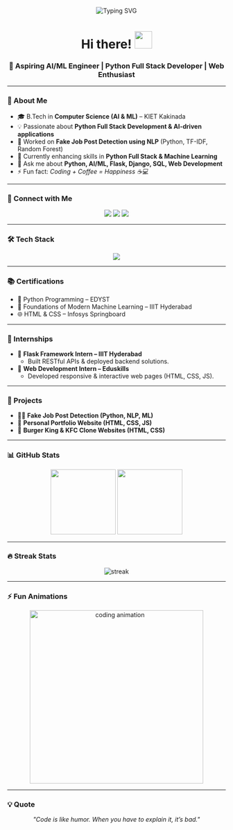 <!-- Typing SVG Animation -->
<p align="center">
  <img src="https://readme-typing-svg.herokuapp.com?font=Fira+Code&weight=500&size=24&pause=1000&color=F75C7E&center=true&vCenter=true&width=600&lines=Hi+%F0%9F%91%8B%2C+I'm+Srinivas+Chodagiri;AI+%26+ML+Enthusiast;Python+Full+Stack+Developer;Passionate+Web+Developer;Always+Learning+New+Things+%F0%9F%92%A1" alt="Typing SVG" />
</p>

<!-- Waving Hand GIF -->
<h1 align="center">Hi there! <img src="https://raw.githubusercontent.com/MartinHeinz/MartinHeinz/master/wave.gif" width="40"></h1>
<h3 align="center">🚀 Aspiring AI/ML Engineer | Python Full Stack Developer | Web Enthusiast</h3>

---

### 🌟 About Me
- 🎓 B.Tech in **Computer Science (AI & ML)** – KIET Kakinada  
- 💡 Passionate about **Python Full Stack Development & AI-driven applications**  
- 🔭 Worked on **Fake Job Post Detection using NLP** (Python, TF-IDF, Random Forest)  
- 🌱 Currently enhancing skills in **Python Full Stack & Machine Learning**  
- 💬 Ask me about **Python, AI/ML, Flask, Django, SQL, Web Development**  
- ⚡ Fun fact: *Coding + Coffee = Happiness ☕💻*  

---

### 🔗 Connect with Me
<p align="center">
<a href="mailto:Chodagirisrinivas2@gmail.com"><img src="https://img.shields.io/badge/-Email-D14836?style=for-the-badge&logo=gmail&logoColor=white"></a>
<a href="https://www.linkedin.com/in/srinivas-chodagiri-306750246/"><img src="https://img.shields.io/badge/-LinkedIn-0A66C2?style=for-the-badge&logo=linkedin&logoColor=white"></a>
<a href="https://github.com/Srini612"><img src="https://img.shields.io/badge/-GitHub-181717?style=for-the-badge&logo=github&logoColor=white"></a>
</p>

---

### 🛠️ Tech Stack
<p align="center">
<img src="https://skillicons.dev/icons?i=python,html,css,javascript,bootstrap,mysql,flask,django,git,github,vscode&perline=6" />
</p>

---

### 📚 Certifications
- 🐍 Python Programming – EDYST  
- 🤖 Foundations of Modern Machine Learning – IIIT Hyderabad  
- 🌐 HTML & CSS – Infosys Springboard  

---

### 💼 Internships
- 🔹 **Flask Framework Intern – IIIT Hyderabad**  
   - Built RESTful APIs & deployed backend solutions.  
- 🔹 **Web Development Intern – Eduskills**  
   - Developed responsive & interactive web pages (HTML, CSS, JS).  

---

### 🚀 Projects
- 🧑‍💻 **Fake Job Post Detection (Python, NLP, ML)**  
- 🎨 **Personal Portfolio Website (HTML, CSS, JS)**  
- 🍔 **Burger King & KFC Clone Websites (HTML, CSS)**  

---

### 📊 GitHub Stats
<p align="center">
  <img src="https://github-readme-stats.vercel.app/api?username=Srini612&show_icons=true&theme=radical" height="150"/>
  <img src="https://github-readme-stats.vercel.app/api/top-langs/?username=Srini612&layout=compact&theme=radical" height="150"/>
</p>

---

### 🔥 Streak Stats
<p align="center">
  <img src="https://github-readme-streak-stats.herokuapp.com/?user=Srini612&theme=radical" alt="streak" />
</p>

---

### ⚡ Fun Animations
<p align="center">
  <img src="https://raw.githubusercontent.com/abhisheknaiidu/abhisheknaiidu/master/code.gif" width="400" alt="coding animation"/>
</p>

---

### 💡 Quote
<p align="center">
<i>"Code is like humor. When you have to explain it, it’s bad."</i>
</p>

<!--
**Srini612/Srini612** is a ✨ _special_ ✨ repository because its `README.md` (this file) appears on your GitHub profile.

Here are some ideas to get you started:

- 🔭 I’m currently working on ...
- 🌱 I’m currently learning ...
- 👯 I’m looking to collaborate on ...
- 🤔 I’m looking for help with ...
- 💬 Ask me about ...
- 📫 How to reach me: ...
- 😄 Pronouns: ...
- ⚡ Fun fact: ...
-->
